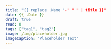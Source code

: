 ```yaml
---
title: "{{ replace .Name "-" " " | title }}"
date: {{ .Date }}
draft: true
read: 0
tags: ["tag1", "tag2"]
image: /img/placeholder.jpg
imageCaption: "Placeholder Text"
---
```

